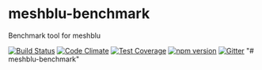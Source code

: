 # meshblu-benchmark
Benchmark tool for meshblu

[![Build Status](https://travis-ci.org/octoblu/meshblu-benchmark.svg?branch=master)](https://travis-ci.org/octoblu/meshblu-benchmark)
[![Code Climate](https://codeclimate.com/github/octoblu/meshblu-benchmark/badges/gpa.svg)](https://codeclimate.com/github/octoblu/meshblu-benchmark)
[![Test Coverage](https://codeclimate.com/github/octoblu/meshblu-benchmark/badges/coverage.svg)](https://codeclimate.com/github/octoblu/meshblu-benchmark)
[![npm version](https://badge.fury.io/js/meshblu-benchmark.svg)](http://badge.fury.io/js/meshblu-benchmark)
[![Gitter](https://badges.gitter.im/octoblu/help.svg)](https://gitter.im/octoblu/help)
"# meshblu-benchmark" 
